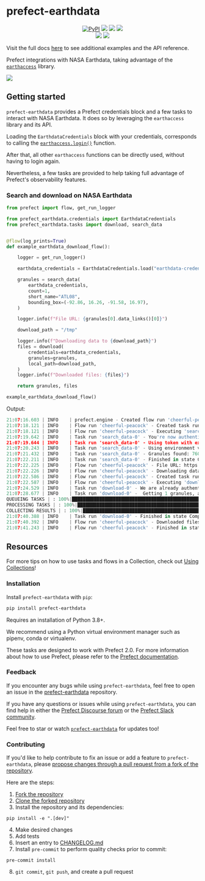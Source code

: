 # prefect-earthdata

<p align="center">
    <!--- Insert a cover image here -->
    <!--- <br> -->
    <a href="https://pypi.python.org/pypi/prefect-earthdata/" alt="PyPI version">
        <img alt="PyPI" src="https://img.shields.io/pypi/v/prefect-earthdata?color=0052FF&labelColor=090422"></a>
    <a href="https://github.com/giorgiobasile/prefect-earthdata/" alt="Stars">
        <img src="https://img.shields.io/github/stars/giorgiobasile/prefect-earthdata?color=0052FF&labelColor=090422" /></a>
    <a href="https://pypistats.org/packages/prefect-earthdata/" alt="Downloads">
        <img src="https://img.shields.io/pypi/dm/prefect-earthdata?color=0052FF&labelColor=090422" /></a>
    <a href="https://github.com/giorgiobasile/prefect-earthdata/pulse" alt="Activity">
        <img src="https://img.shields.io/github/commit-activity/m/giorgiobasile/prefect-earthdata?color=0052FF&labelColor=090422" /></a>
    <br>
    <a href="https://prefect-community.slack.com" alt="Slack">
        <img src="https://img.shields.io/badge/slack-join_community-red.svg?color=0052FF&labelColor=090422&logo=slack" /></a>
    <a href="https://discourse.prefect.io/" alt="Discourse">
        <img src="https://img.shields.io/badge/discourse-browse_forum-red.svg?color=0052FF&labelColor=090422&logo=discourse" /></a>
</p>

Visit the full docs [here](https://giorgiobasile.github.io/prefect-earthdata) to see additional examples and the API reference.

Prefect integrations with NASA Earthdata, taking advantage of the [`earthaccess`](https://nsidc.github.io/earthaccess/) library.

<a href="https://urs.earthdata.nasa.gov"><img src="https://auth.ops.maap-project.org/cas/images/urs-logo.png" /></a>

## Getting started

`prefect-earthdata` provides a Prefect credentials block and a few tasks to interact with
NASA Earthdata. It does so by leveraging the `earthaccess` library and its API.

Loading the `EarthdataCredentials` block with your credentials, corresponds to calling the [`earthaccess.login()`](https://nsidc.github.io/earthaccess/user-reference/api/api/#earthaccess.api.login) function.

After that, all other `earthaccess` functions can be directly used, without having to login again.

Nevertheless, a few tasks are provided to help taking full advantage of Prefect's observability features.

### Search and download on NASA Earthdata

```python
from prefect import flow, get_run_logger

from prefect_earthdata.credentials import EarthdataCredentials
from prefect_earthdata.tasks import download, search_data


@flow(log_prints=True)
def example_earthdata_download_flow():

    logger = get_run_logger()

    earthdata_credentials = EarthdataCredentials.load("earthdata-credentials")

    granules = search_data(
        earthdata_credentials,
        count=1,
        short_name="ATL08",
        bounding_box=(-92.86, 16.26, -91.58, 16.97),
    )

    logger.info(f"File URL: {granules[0].data_links()[0]}")

    download_path = "/tmp"

    logger.info(f"Downloading data to {download_path}")
    files = download(
        credentials=earthdata_credentials,
        granules=granules,
        local_path=download_path,
    )
    logger.info(f"Downloaded files: {files}")

    return granules, files

example_earthdata_download_flow()
```

Output:

```python
21:07:16.603 | INFO    | prefect.engine - Created flow run 'cheerful-peacock' for flow 'example-earthdata-download-flow'
21:07:18.121 | INFO    | Flow run 'cheerful-peacock' - Created task run 'search_data-0' for task 'search_data'
21:07:18.121 | INFO    | Flow run 'cheerful-peacock' - Executing 'search_data-0' immediately...
21:07:19.642 | INFO    | Task run 'search_data-0' - You're now authenticated with NASA Earthdata Login
21:07:19.644 | INFO    | Task run 'search_data-0' - Using token with expiration date: 09/01/2023
21:07:20.243 | INFO    | Task run 'search_data-0' - Using environment variables for EDL
21:07:21.432 | INFO    | Task run 'search_data-0' - Granules found: 760
21:07:22.211 | INFO    | Task run 'search_data-0' - Finished in state Completed()
21:07:22.225 | INFO    | Flow run 'cheerful-peacock' - File URL: https://data.nsidc.earthdatacloud.nasa.gov/nsidc-cumulus-prod-protected/ATLAS/ATL08/005/2018/11/05/ATL08_20181105083647_05760107_005_01.h5
21:07:22.226 | INFO    | Flow run 'cheerful-peacock' - Downloading data to /tmp
21:07:22.586 | INFO    | Flow run 'cheerful-peacock' - Created task run 'download-0' for task 'download'
21:07:22.587 | INFO    | Flow run 'cheerful-peacock' - Executing 'download-0' immediately...
21:07:24.529 | INFO    | Task run 'download-0' - We are already authenticated with NASA EDL
21:07:28.677 | INFO    | Task run 'download-0' -  Getting 1 granules, approx download size: 0.0 GB
QUEUEING TASKS | : 100%|███████████████████████████████████████████████████████████████████████████████████████████████████████████████████████████████████| 1/1 [00:00<00:00, 2016.49it/s]
PROCESSING TASKS | : 100%|███████████████████████████████████████████████████████████████████████████████████████████████████████████████████████████████████| 1/1 [00:11<00:00, 11.45s/it]
COLLECTING RESULTS | : 100%|██████████████████████████████████████████████████████████████████████████████████████████████████████████████████████████████| 1/1 [00:00<00:00, 25115.59it/s]
21:07:40.388 | INFO    | Task run 'download-0' - Finished in state Completed()
21:07:40.392 | INFO    | Flow run 'cheerful-peacock' - Downloaded files: ['ATL08_20181105083647_05760107_005_01.h5']
21:07:41.243 | INFO    | Flow run 'cheerful-peacock' - Finished in state Completed()
```

## Resources

For more tips on how to use tasks and flows in a Collection, check out [Using Collections](https://docs.prefect.io/collections/usage/)!

### Installation

Install `prefect-earthdata` with `pip`:

```bash
pip install prefect-earthdata
```

Requires an installation of Python 3.8+.

We recommend using a Python virtual environment manager such as pipenv, conda or virtualenv.

These tasks are designed to work with Prefect 2.0. For more information about how to use Prefect, please refer to the [Prefect documentation](https://docs.prefect.io/).

<!--- ### Saving credentials to block

Note, to use the `load` method on Blocks, you must already have a block document [saved through code](https://docs.prefect.io/concepts/blocks/#saving-blocks) or [saved through the UI](https://docs.prefect.io/ui/blocks/).

Below is a walkthrough on saving block documents through code.

1. Head over to <SERVICE_URL>.
2. Login to your <SERVICE> account.
3. Click "+ Create new secret key".
4. Copy the generated API key.
5. Create a short script, replacing the placeholders (or do so in the UI).

```python
from prefect_earthdata import Block
Block(api_key="API_KEY_PLACEHOLDER").save("BLOCK_NAME_PLACEHOLDER")
```

Congrats! You can now easily load the saved block, which holds your credentials:

```python
from prefect_earthdata import Block
Block.load("BLOCK_NAME_PLACEHOLDER")
```

!!! info "Registering blocks"

    Register blocks in this module to
    [view and edit them](https://docs.prefect.io/ui/blocks/)
    on Prefect Cloud:

    ```bash
    prefect block register -m prefect_earthdata
    ```

A list of available blocks in `prefect-earthdata` and their setup instructions can be found [here](https://giorgiobasile.github.io/prefect-earthdata/blocks_catalog).

--->

### Feedback

If you encounter any bugs while using `prefect-earthdata`, feel free to open an issue in the [prefect-earthdata](https://github.com/giorgiobasile/prefect-earthdata) repository.

If you have any questions or issues while using `prefect-earthdata`, you can find help in either the [Prefect Discourse forum](https://discourse.prefect.io/) or the [Prefect Slack community](https://prefect.io/slack).

Feel free to star or watch [`prefect-earthdata`](https://github.com/giorgiobasile/prefect-earthdata) for updates too!

### Contributing

If you'd like to help contribute to fix an issue or add a feature to `prefect-earthdata`, please [propose changes through a pull request from a fork of the repository](https://docs.github.com/en/pull-requests/collaborating-with-pull-requests/proposing-changes-to-your-work-with-pull-requests/creating-a-pull-request-from-a-fork).

Here are the steps:

1. [Fork the repository](https://docs.github.com/en/get-started/quickstart/fork-a-repo#forking-a-repository)
2. [Clone the forked repository](https://docs.github.com/en/get-started/quickstart/fork-a-repo#cloning-your-forked-repository)
3. Install the repository and its dependencies:
```
pip install -e ".[dev]"
```
4. Make desired changes
5. Add tests
6. Insert an entry to [CHANGELOG.md](https://github.com/giorgiobasile/prefect-earthdata/blob/main/CHANGELOG.md)
7. Install `pre-commit` to perform quality checks prior to commit:
```
pre-commit install
```
8. `git commit`, `git push`, and create a pull request
